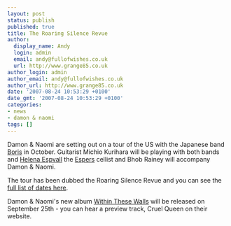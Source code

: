 ```yaml
---
layout: post
status: publish
published: true
title: The Roaring Silence Revue
author:
  display_name: Andy
  login: admin
  email: andy@fullofwishes.co.uk
  url: http://www.grange85.co.uk
author_login: admin
author_email: andy@fullofwishes.co.uk
author_url: http://www.grange85.co.uk
date: '2007-08-24 10:53:29 +0100'
date_gmt: '2007-08-24 10:53:29 +0100'
categories:
- news
- damon & naomi
tags: []
---
```

<p>Damon & Naomi are setting out on a tour of the US with the Japanese band <a href="http://homepage1.nifty.com/boris/top.html">Boris</a> in October. Guitarist <span class="removed_link" title="http://www.santaroga.freeserve.co.uk/mk/">Michio Kurihara</span> will be playing with both bands and <a href="http://www.myspace.com/helenaespvall">Helena Espvall</a> the <a href="http://www.espers.org/">Espers</a> cellist and <span class="removed_link" title="http://bhobrainey.net/">Bhob Rainey</span> will accompany Damon & Naomi.</p>
<p>The tour has been dubbed the Roaring Silence Revue and you can see the <a href="http://www.grange85.co.uk/galaxie/index.php?a=3">full list of dates here</a>.</p>
<p>Damon & Naomi's new album <a href="/database/release/within-these-walls-release/">Within These Walls</a> will be released on September 25th - you can hear a preview track, Cruel Queen on <span class="removed_link" title="http://www.damonandnaomi.com/albums/within.html">their website</span>.</p>
